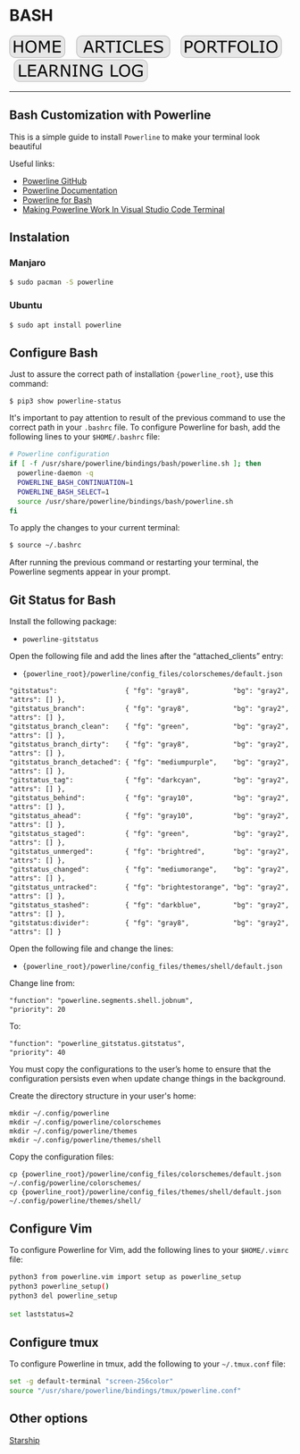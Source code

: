 # BASH

[![HOME](../../img/button_home.png)](https://github.com/mmmarceleza/My-Learning-Tracker#marcelos-learning-tracker) &nbsp; &nbsp; [![MY ARTICLES](../../img/button_article.png)](https://github.com/mmmarceleza/My-Learning-Tracker/blob/master/content/my-articles.md#my-articles) &nbsp; &nbsp; [![PORTFOLIO](../../img/button_portfolio.png)](https://github.com/mmmarceleza/My-Learning-Tracker/blob/master/content/portfolio.md#portfolio) &nbsp; &nbsp; [![LEARNING LOG](../../img/button_log.png)](https://github.com/mmmarceleza/My-Learning-Tracker/blob/master/content/learning-log.md#learning-log)

***

## Bash Customization with Powerline

This is a simple guide to install `Powerline` to make your terminal look beautiful

Useful links:
* [Powerline GitHub](https://github.com/powerline/powerline)
* [Powerline Documentation](https://powerline.readthedocs.io/en/latest/)
* [Powerline for Bash](https://earlybyte.medium.com/powerline-for-bash-6d3dd004f6fc)
* [Making Powerline Work In Visual Studio Code Terminal](https://dev.to/mattstratton/making-powerline-work-in-visual-studio-code-terminal-1m7)

## Instalation 

### Manjaro
```bash
$ sudo pacman -S powerline
```
### Ubuntu
```bash
$ sudo apt install powerline
```
## Configure Bash
Just to assure the correct path of installation `{powerline_root}`, use this command:
```
$ pip3 show powerline-status
```
It's important to pay attention to result of the previous command to use the correct path in your `.bashrc` file. To configure Powerline for bash, add the following lines to your `$HOME/.bashrc` file:
```bash
# Powerline configuration
if [ -f /usr/share/powerline/bindings/bash/powerline.sh ]; then
  powerline-daemon -q
  POWERLINE_BASH_CONTINUATION=1
  POWERLINE_BASH_SELECT=1
  source /usr/share/powerline/bindings/bash/powerline.sh
fi
```  
To apply the changes to your current terminal:
```bash
$ source ~/.bashrc
```
After running the previous command or restarting your terminal, the Powerline segments appear in your prompt.

## Git Status for Bash
Install the following package: 
- `powerline-gitstatus`

Open the following file and add the lines after the “attached_clients” entry:
- `{powerline_root}/powerline/config_files/colorschemes/default.json`

```
"gitstatus":                 { "fg": "gray8",           "bg": "gray2", "attrs": [] },
"gitstatus_branch":          { "fg": "gray8",           "bg": "gray2", "attrs": [] },
"gitstatus_branch_clean":    { "fg": "green",           "bg": "gray2", "attrs": [] },
"gitstatus_branch_dirty":    { "fg": "gray8",           "bg": "gray2", "attrs": [] },
"gitstatus_branch_detached": { "fg": "mediumpurple",    "bg": "gray2", "attrs": [] },
"gitstatus_tag":             { "fg": "darkcyan",        "bg": "gray2", "attrs": [] },
"gitstatus_behind":          { "fg": "gray10",          "bg": "gray2", "attrs": [] },
"gitstatus_ahead":           { "fg": "gray10",          "bg": "gray2", "attrs": [] },
"gitstatus_staged":          { "fg": "green",           "bg": "gray2", "attrs": [] },
"gitstatus_unmerged":        { "fg": "brightred",       "bg": "gray2", "attrs": [] },
"gitstatus_changed":         { "fg": "mediumorange",    "bg": "gray2", "attrs": [] },
"gitstatus_untracked":       { "fg": "brightestorange", "bg": "gray2", "attrs": [] },
"gitstatus_stashed":         { "fg": "darkblue",        "bg": "gray2", "attrs": [] },
"gitstatus:divider":         { "fg": "gray8",           "bg": "gray2", "attrs": [] }
```

Open the following file and change the lines:
- `{powerline_root}/powerline/config_files/themes/shell/default.json`

Change line from:

```
"function": "powerline.segments.shell.jobnum",
"priority": 20
```

To:
```
"function": "powerline_gitstatus.gitstatus",
"priority": 40
```

You must copy the configurations to the user’s home to ensure that the configuration persists even when update change things in the background.

Create the directory structure in your user's home:

```
mkdir ~/.config/powerline
mkdir ~/.config/powerline/colorschemes   
mkdir ~/.config/powerline/themes
mkdir ~/.config/powerline/themes/shell
```

Copy the configuration files:

```
cp {powerline_root}/powerline/config_files/colorschemes/default.json ~/.config/powerline/colorschemes/
cp {powerline_root}/powerline/config_files/themes/shell/default.json ~/.config/powerline/themes/shell/
```

## Configure Vim
To configure Powerline for Vim, add the following lines to your `$HOME/.vimrc` file:
```bash
python3 from powerline.vim import setup as powerline_setup
python3 powerline_setup()
python3 del powerline_setup

set laststatus=2
```
## Configure tmux
To configure Powerline in tmux, add the following to your `~/.tmux.conf` file:
```bash
set -g default-terminal "screen-256color"
source "/usr/share/powerline/bindings/tmux/powerline.conf"
```
## Other options

[Starship](https://starship.rs/)
